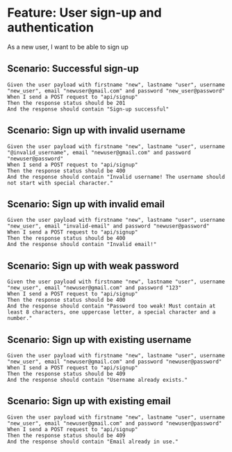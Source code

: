 # Feature: User sign-up and authentication
As a new user,
I want to be able to sign up

## Scenario: Successful sign-up
    Given the user payload with firstname "new", lastname "user", username "new_user", email "newuser@gmail.com" and password "new_user@password"
    When I send a POST request to "api/signup"
    Then the response status should be 201
    And the response should contain "Sign-up successful"

## Scenario: Sign up with invalid username
    Given the user payload with firstname "new", lastname "user", username "@invalid_username", email "newuser@gmail.com" and password "newuser@password"
    When I send a POST request to "api/signup"
    Then the response status should be 400
    And the response should contain "Invalid username! The username should not start with special character."

## Scenario: Sign up with invalid email
    Given the user payload with firstname "new", lastname "user", username "new_user", email "invalid-email" and password "newuser@password"
    When I send a POST request to "api/signup"
    Then the response status should be 400
    And the response should contain "Invalid email!"

## Scenario: Sign up with weak password
    Given the user payload with firstname "new", lastname "user", username "new_user", email "newuser@gmail.com" and password "123"
    When I send a POST request to "api/signup"
    Then the response status should be 400
    And the response should contain "Password too weak! Must contain at least 8 characters, one uppercase letter, a special character and a number."

## Scenario: Sign up with existing username
    Given the user payload with firstname "new", lastname "user", username "new_user", email "newuser@gmail.com" and password "newuser@password"
    When I send a POST request to "api/signup"
    Then the response status should be 409
    And the response should contain "Username already exists."

## Scenario: Sign up with existing email
    Given the user payload with firstname "new", lastname "user", username "new_user", email "newuser@gmail.com" and password "newuser@password"
    When I send a POST request to "api/signup"
    Then the response status should be 409
    And the response should contain "Email already in use."
